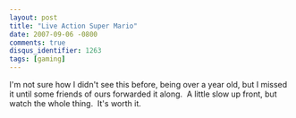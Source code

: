 ```yaml
---
layout: post
title: "Live Action Super Mario"
date: 2007-09-06 -0800
comments: true
disqus_identifier: 1263
tags: [gaming]
---
```

I'm not sure how I didn't see this before, being over a year old, but I
missed it until some friends of ours forwarded it along.  A little slow
up front, but watch the whole thing.  It's worth it.
